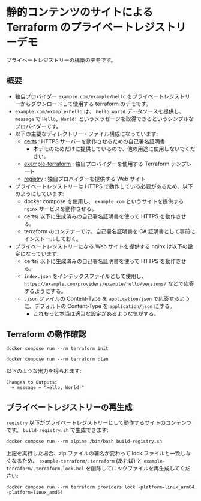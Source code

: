 # 静的コンテンツのサイトによる Terraform のプライベートレジストリーデモ

プライベートレジストリーの構築のデモです。

## 概要

* 独自プロバイダー `example.com/example/hello` をプライベートレジストリーからダウンロードして使用する terraform のデモです。
* `example.com/example/hello` は、 `hello_world` データソースを提供し、 `message` で `Hello, World!` というメッセージを取得できるというシンプルなプロバイダーです。
* 以下の主要なディレクトリー・ファイル構成になっています:
    * [certs](./certs/) : HTTPS サーバーを動作させるための自己署名証明書
        * 本デモのためだけに提供しているので、他の用途に使用しないでください。
    * [example-terraform](./example-terraform/) : 独自プロバイダーを使用する Terraform テンプレート
    * [registry](./registry) : 独自プロバイダーを提供する Web サイト
* プライベートレジストリーは HTTPS で動作している必要があるため、以下のようにしています:
    * docker compose を使用し、 `example.com` というサイトを提供する `nginx` サービスを動作させる。
    * certs/ 以下に生成済みの自己署名証明書を使って HTTPS を動作させる。
    * terraform のコンテナーでは、自己署名証明書を CA 証明書として事前にインストールしておく。
* プライベートレジストリーになる Web サイトを提供する nginx は以下の設定になっています:
    * certs/ 以下に生成済みの自己署名証明書を使って HTTPS を動作させる。
    * `index.json` をインデックスファイルとして使用し、 `https://example.com/providers/example/hello/versions/` などで応答するようにする。
    * `.json` ファイルの Content-Type を `application/json` で応答するように、デフォルトの Content-Type を `application/json` にする。
        * これもっと本当は適当な設定があるような気がする。


## Terraform の動作確認

```
docker compose run --rm terraform init
```

```
docker compose run --rm terraform plan
```

以下のような出力を得られます:

```hcl
Changes to Outputs:
  + message = "Hello, World!"
```

## プライベートレジストリーの再生成

`registry` 以下がプライベートレジストリーとして動作するサイトのコンテンツです。
`build-registry.sh` で生成できます:

```
docker compose run --rm alpine /bin/bash build-registry.sh
```

上記を実行した場合、zip ファイルの署名が変わって lock ファイルと一致しなくなるため、 `example-terraform/.terraform` (あれば) と `example-terraform/.terraform.lock.hcl` を削除してロックファイルを再生成してください:

```
docker compose run --rm terraform providers lock -platform=linux_arm64 -platform=linux_amd64
```
